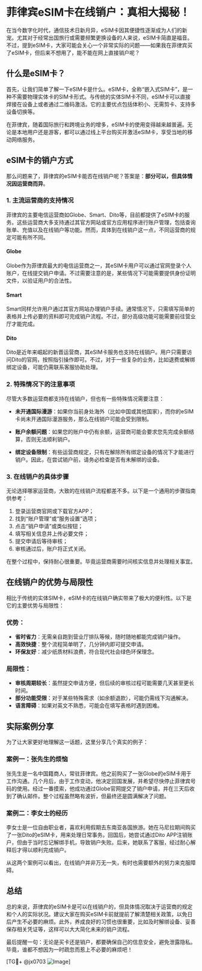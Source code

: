 # 菲律宾eSIM卡在线销户：真相大揭秘！

在当今数字化时代，通信技术日新月异，eSIM卡因其便捷性逐渐成为人们的新宠。尤其对于经常出国旅行或需要频繁更换设备的人来说，eSIM卡简直是福音。不过，提到eSIM卡，大家可能会关心一个非常实际的问题——如果我在菲律宾买了eSIM卡，但后来不想用了，能不能在网上直接销户呢？

## 什么是eSIM卡？

首先，让我们简单了解一下eSIM卡是什么。eSIM卡，全称“嵌入式SIM卡”，是一种不需要物理实体卡的SIM卡形式。与传统的实体SIM卡不同，eSIM卡可以直接焊接在设备上或者通过二维码激活。它的主要优点包括体积小、无需剪卡、支持多设备切换等。

在菲律宾，随着国际旅行和跨境业务的增多，eSIM卡的使用变得越来越普遍。无论是本地用户还是游客，都可以通过线上平台购买并激活eSIM卡，享受当地的移动网络服务。

## eSIM卡的销户方式

那么问题来了，菲律宾的eSIM卡能否在线销户呢？答案是：**部分可以，但具体情况因运营商而异**。

### 1. **主流运营商的支持情况**
菲律宾的主要电信运营商如Globe、Smart、Dito等，目前都提供了eSIM卡的服务。这些运营商大多支持通过其官方网站或官方应用程序进行账户管理，包括查询账单、充值以及在线销户等功能。然而，具体到在线销户这一点，不同运营商的规定可能有所不同。

#### Globe
Globe作为菲律宾最大的电信运营商之一，其eSIM卡用户可以通过官网登录个人账户，在线提交销户申请。不过需要注意的是，某些情况下可能需要提供身份证明文件，以验证用户的合法性。

#### Smart
Smart同样允许用户通过其官方网站办理销户手续。通常情况下，只需填写简单的表格并上传必要的资料即可完成销户流程。不过，部分高级功能可能需要前往营业厅才能完成。

#### Dito
Dito是近年来崛起的新晋运营商，其eSIM卡服务也支持在线销户。用户只需要访问Dito的官网，按照指引操作即可。不过，对于一些复杂的业务，比如退费或解绑绑定设备，可能仍需联系客服协助处理。

### 2. **特殊情况下的注意事项**
尽管大多数运营商都支持在线销户，但也有一些特殊情况需要注意：

- **未开通国际漫游**：如果你当前身处海外（比如中国或其他国家），而你的eSIM卡尚未开通国际漫游服务，那么在线销户可能会受到限制。
  
- **账户余额问题**：如果您的账户中仍有余额，运营商可能会要求您先完成余额结算，否则无法顺利销户。

- **绑定设备限制**：有些运营商规定，只有在解除所有绑定设备的情况下才能进行销户。因此，在尝试销户前，请务必检查是否有未解绑的设备。

### 3. **在线销户的具体步骤**

无论选择哪家运营商，大致的在线销户流程都差不多。以下是一个通用的步骤指南供参考：

1. 登录运营商官网或下载官方APP；
2. 找到“账户管理”或“服务设置”选项；
3. 点击“销户申请”或类似按钮；
4. 填写相关信息并上传必要文件；
5. 提交申请后等待审核；
6. 审核通过后，账户将正式关闭。

在整个过程中，保持耐心很重要。毕竟运营商需要时间核实信息并处理相关事宜。

## 在线销户的优势与局限性

相比于传统的实体SIM卡，eSIM卡的在线销户确实带来了极大的便利性。以下是它的主要优势与局限性：

### 优势：
- **省时省力**：无需亲自跑到营业厅排队等候，随时随地都能完成销户操作。
- **高效快捷**：整个流程简单明了，几分钟内即可提交申请。
- **环保友好**：减少纸质材料浪费，符合现代社会绿色环保理念。

### 局限性：
- **审核周期较长**：虽然提交申请方便，但后续的审核过程可能需要几天甚至更长时间。
- **部分功能受限**：对于某些特殊需求（如余额退款），可能仍需线下沟通解决。
- **语言障碍**：如果对英文不熟悉，可能会在填写表格时遇到困难。

## 实际案例分享

为了让大家更好地理解这一话题，这里分享几个真实的例子：

### 案例一：张先生的烦恼
张先生是一名中国籍商人，常驻菲律宾。他之前购买了一张Globe的eSIM卡用于工作沟通。几个月后，由于工作变动，他决定回国发展，并希望尽快停止菲律宾号码的使用。经过一番摸索，他成功通过Globe官网提交了销户申请，并在三天后收到了确认邮件。整个过程虽然略有波折，但最终还是圆满解决了问题。

### 案例二：李女士的经历
李女士是一位自由职业者，喜欢利用假期去东南亚各国旅游。她在马尼拉期间购买了一张Dito的eSIM卡，用来处理日常事务。回国后，她尝试通过Dito APP注销账户，但由于当时忘记解绑手机，导致销户失败。后来，她联系了客服，经过耐心解释后才得以顺利完成销户。

从这两个案例可以看出，在线销户并非万无一失，有时也需要额外的努力来克服障碍。

## 总结

总的来说，菲律宾的eSIM卡是可以在线销户的，但具体情况取决于运营商的规定和个人的实际状况。建议大家在购买eSIM卡前就提前了解清楚相关政策，以免日后产生不必要的麻烦。此外，养成良好的习惯也很重要，比如及时解绑设备、妥善保存相关凭证等，这样可以大大简化未来的销户流程。

最后提醒一句：无论是买卡还是销户，都要确保自己的信息安全，避免泄露隐私。毕竟，谁都不想因为一时疏忽而惹上不必要的麻烦吧！

[TG💪+ @jx0703 ![Image](https://github.com/user-attachments/assets/dbca1d08-cadb-493c-b0ec-ad6f7a83f270)]